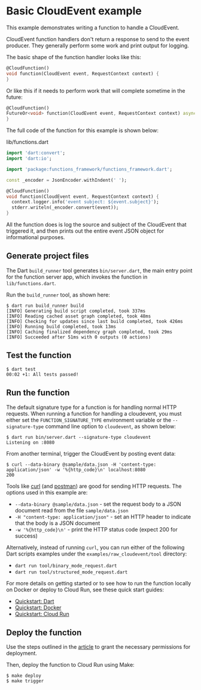 # Basic CloudEvent example

This example demonstrates writing a function to handle a CloudEvent.

CloudEvent function handlers don't return a response to send to the event
producer. They generally perform some work and print output for logging.

The basic shape of the function handler looks like this:

```dart
@CloudFunction()
void function(CloudEvent event, RequestContext context) {
}
```

Or like this if it needs to perform work that will complete sometime in the
future:

```dart
@CloudFunction()
FutureOr<void> function(CloudEvent event, RequestContext context) async {
}
```

The full code of the function for this example is shown below:

lib/functions.dart

```dart
import 'dart:convert';
import 'dart:io';

import 'package:functions_framework/functions_framework.dart';

const _encoder = JsonEncoder.withIndent(' ');

@CloudFunction()
void function(CloudEvent event, RequestContext context) {
  context.logger.info('event subject: ${event.subject}');
  stderr.writeln(_encoder.convert(event));
}
```

All the function does is log the source and subject of the CloudEvent that
triggered it, and then prints out the entire event JSON object for informational
purposes.

## Generate project files

The Dart `build_runner` tool generates `bin/server.dart`, the main entry point
for the function server app, which invokes the function in `lib/functions.dart`.

Run the `build_runner` tool, as shown here:

```shell
$ dart run build_runner build
[INFO] Generating build script completed, took 337ms
[INFO] Reading cached asset graph completed, took 48ms
[INFO] Checking for updates since last build completed, took 426ms
[INFO] Running build completed, took 13ms
[INFO] Caching finalized dependency graph completed, took 29ms
[INFO] Succeeded after 51ms with 0 outputs (0 actions)
```

## Test the function

```shell
$ dart test
00:02 +1: All tests passed!
```

## Run the function

The default signature type for a function is for handling normal HTTP requests.
When running a function for handling a cloudevent, you must either set
the `FUNCTION_SIGNATURE_TYPE` environment variable or the
`--signature-type` command line option to `cloudevent`, as shown below:

```shell
$ dart run bin/server.dart --signature-type cloudevent
Listening on :8080
```

From another terminal, trigger the CloudEvent by posting event data:

```shell
$ curl --data-binary @sample/data.json -H 'content-type: application/json' -w '%{http_code}\n' localhost:8080
200
```

Tools like [curl] (and [postman]) are good for sending HTTP requests. The
options used in this example are:

- `--data-binary @sample/data.json` - set the request body to a JSON document
  read from the file `sample/data.json`
- `-H "content-type: application/json"` - set an HTTP header to indicate that
  the body is a JSON document
- `-w '%{http_code}\n'` - print the HTTP status code (expect 200 for success)

Alternatively, instead of running `curl`, you can run either of the following
Dart scripts examples under the `examples/raw_cloudevent/tool` directory:

- `dart run tool/binary_mode_request.dart`
- `dart run tool/structured_mode_request.dart`

For more details on getting started or to see how to run the function locally on
Docker or deploy to Cloud Run, see these quick start guides:

- [Quickstart: Dart]
- [Quickstart: Docker]
- [Quickstart: Cloud Run]

## Deploy the function

Use the steps outlined in the [article]() to grant the necessary permissions for deployment.

Then, deploy the function to Cloud Run using Make:

```shell
$ make deploy
$ make trigger
```

<!-- reference links -->
[curl]: https://curl.se/docs/manual.html
[Quickstart: Dart]: https://github.com/GoogleCloudPlatform/functions-framework-dart/blob/main/docs/quickstarts/01-quickstart-dart.md
[Quickstart: Docker]: https://github.com/GoogleCloudPlatform/functions-framework-dart/blob/main/docs/quickstarts/02-quickstart-docker.md
[Quickstart: Cloud Run]: https://github.com/GoogleCloudPlatform/functions-framework-dart/blob/main/docs/quickstarts/03-quickstart-cloudrun.md
[postman]: https://www.postman.com/product/api-client/
